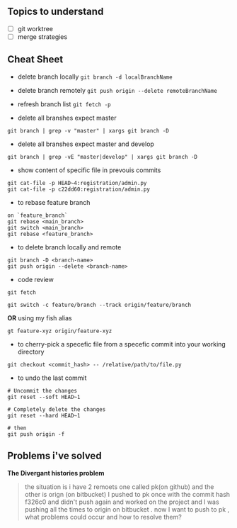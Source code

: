 
## Topics to understand
- [ ]  git worktree
- [ ]  merge strategies
## Cheat Sheet
- delete branch locally
`git branch -d localBranchName`
- delete branch remotely
`git push origin --delete remoteBranchName`
- refresh branch list
`git fetch -p`

- delete all branshes expect master
```shell
git branch | grep -v "master" | xargs git branch -D
```
- delete all branshes expect master and develop
```shell
git branch | grep -vE "master|develop" | xargs git branch -D
```
- show content of specific file in prevouis commits
```shell
git cat-file -p HEAD~4:registration/admin.py
git cat-file -p c22dd60:registration/admin.py
```

- to rebase feature branch
```shell
on `feature_branch`
git rebase <main_branch>
git switch <main_branch>
git rebase <feature_branch>
```

- to delete branch locally and remote
```shell
git branch -D <branch-name>
git push origin --delete <branch-name>
```

- code review
```shell
git fetch
```


```shell
git switch -c feature/branch --track origin/feature/branch
```
**OR** using my fish alias
```shell
gt feature-xyz origin/feature-xyz
```
- to cherry-pick a specefic file from a specefic commit into your working directory
```shell
git checkout <commit_hash> -- /relative/path/to/file.py
```
- to undo the last commit
```shell
# Uncommit the changes
git reset --soft HEAD~1

# Completely delete the changes
git reset --hard HEAD~1

# then
git push origin -f
```




## Problems i've solved
**The Divergant histories problem**
> the situation is 
i have 2 remoets one called pk(on github) and the other is orign (on bitbucket)
I pushed to pk once with the commit hash f326c0 and didn't push again and worked on the project and I was pushing all the times to origin on bitbucket . now I want to push to pk , what problems could occur and how to resolve them?








